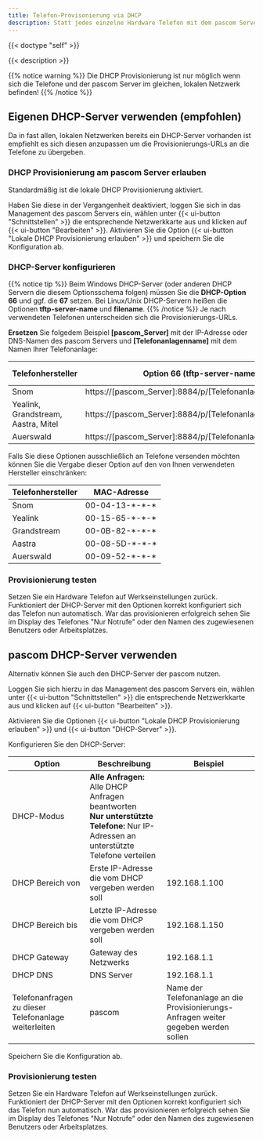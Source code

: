 ```yaml
---
title: Telefon-Provisonierung via DHCP
description: Statt jedes einzelne Hardware Telefon mit dem pascom Server per URL zu pairen können Sie Provisionierungs-URLs auch per DHCP automatisiert übergeben
---
```

 
{{< doctype "self" >}} 

{{< description >}}

{{% notice warning %}}
Die DHCP Provisionierung ist nur möglich wenn sich die Telefone und der pascom Server im gleichen, lokalen Netzwerk befinden!
{{% /notice %}}

## Eigenen DHCP-Server verwenden (empfohlen)

Da in fast allen, lokalen Netzwerken bereits ein DHCP-Server vorhanden ist empfiehlt es sich diesen anzupassen um die Provisionierungs-URLs an die Telefone zu übergeben.

### DHCP Provisionierung am pascom Server erlauben

Standardmäßig ist die lokale DHCP Provisionierung aktiviert. 

Haben Sie diese in der Vergangenheit deaktiviert, loggen Sie sich in das Management des pascom Servers ein, wählen unter {{< ui-button "Schnittstellen" >}} die entsprechende Netzwerkkarte aus und klicken auf {{< ui-button "Bearbeiten" >}}. Aktivieren Sie die Option {{< ui-button "Lokale DHCP Provisionierung erlauben" >}} und speichern Sie die Konfiguration ab.

### DHCP-Server konfigurieren
{{% notice tip %}}
Beim Windows DHCP-Server (oder anderen DHCP Servern die diesem Optionsschema folgen) müssen Sie die **DHCP-Option** **66** und ggf. 
die  **67** setzen. Bei Linux/Unix DHCP-Servern heißen die Optionen **tftp-server-name** und **filename**.
{{% /notice  %}}
Je nach verwendeten Telefonen unterscheiden sich die Provisionierungs-URLs.

**Ersetzen** Sie folgedem Beispiel **[pascom_Server]** mit der IP-Adresse oder DNS-Namen des pascom Servers und **[Telefonanlagenname]** mit dem Namen Ihrer Telefonanlage:

|Telefonhersteller|Option 66 (tftp-server-name) |Option 67 (filename) |
|---|---|---|
|Snom|https://[pascom_Server]:8884/p/[Telefonanlagenname]/{mac}||
|Yealink, Grandstream, Aastra, Mitel|https://[pascom_Server]:8884/p/[Telefonanlagenname]/||
|Auerswald|https://[pascom_Server]:8884/p/[Telefonanlagenname]/|\<MACADR\>|

Falls Sie diese Optionen ausschließlich an Telefone versenden möchten können Sie die Vergabe dieser Option auf den von Ihnen 
verwendeten Hersteller einschränken:

|Telefonhersteller|MAC-Adresse|
|---|---|
|Snom|00-04-13-\*-\*-\*|
|Yealink|00-15-65-\*-\*-\*|
|Grandstream|00-0B-82-\*-\*-\*|
|Aastra|00-08-5D-\*-\*-\*|
|Auerswald|00-09-52-\*-\*-\*|

### Provisionierung testen

Setzen Sie ein Hardware Telefon auf Werkseinstellungen zurück. Funktioniert der DHCP-Server mit den Optionen korrekt konfiguriert sich das Telefon nun automatisch. War das provisionieren erfolgreich sehen Sie im Display des Telefones "Nur Notrufe" oder den Namen des zugewiesenen Benutzers oder Arbeitsplatzes.

## pascom DHCP-Server verwenden

Alternativ können Sie auch den DHCP-Server der pascom nutzen.

Loggen Sie sich hierzu in das Management des pascom Servers ein, wählen unter {{< ui-button "Schnittstellen" >}} die entsprechende Netzwerkkarte aus und klicken auf {{< ui-button "Bearbeiten" >}}.

Aktivieren Sie die Optionen {{< ui-button "Lokale DHCP Provisionierung erlauben" >}} und {{< ui-button "DHCP-Server" >}}.

Konfigurieren Sie den DHCP-Server:

|Option|Beschreibung|Beispiel|
|---|---|---|
|DHCP-Modus|**Alle Anfragen:** Alle DHCP Anfragen beantworten <br> **Nur unterstützte Telefone:** Nur IP-Adressen an unterstützte Telefone verteilen ||
|DHCP Bereich von|Erste IP-Adresse die vom DHCP vergeben werden soll|192.168.1.100|
|DHCP Bereich bis|Letzte IP-Adresse die vom DHCP vergeben werden soll|192.168.1.150|
|DHCP Gateway|Gateway des Netzwerks|192.168.1.1|
|DHCP DNS|DNS Server|192.168.1.1|
|Telefonanfragen zu dieser Telefonanlage weiterleiten|pascom|Name der Telefonanlage an die Provisionierungs-Anfragen weiter gegeben werden sollen|

Speichern Sie die Konfiguration ab.

### Provisionierung testen

Setzen Sie ein Hardware Telefon auf Werkseinstellungen zurück. Funktioniert der DHCP-Server mit den Optionen korrekt konfiguriert sich das Telefon nun automatisch. War das provisionieren erfolgreich sehen Sie im Display des Telefones "Nur Notrufe" oder den Namen des zugewiesenen Benutzers oder Arbeitsplatzes.
